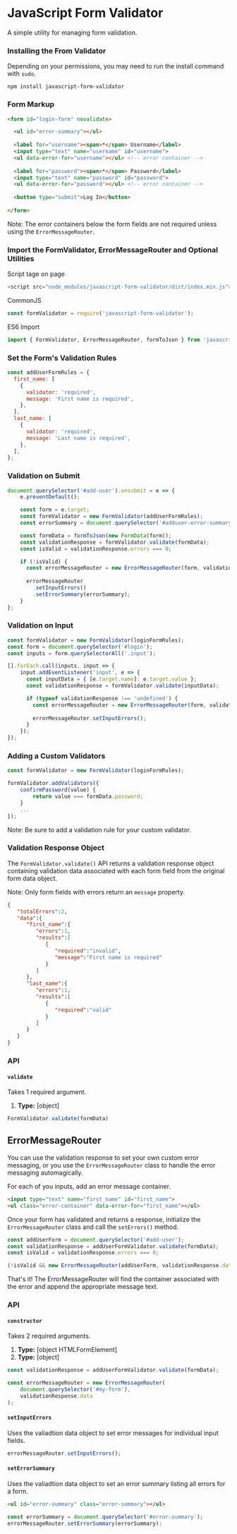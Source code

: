 # JavaScript Form Validator

A simple utility for managing form validation.

### Installing the From Validator

Depending on your permissions, you may need to run the install command with `sudo`.

```
npm install javascript-form-validator
```

### Form Markup

```html
<form id="login-form" novalidate>

  <ul id="error-summary"></ul>
    
  <label for="username"><span>*</span> Username</label>
  <input type="text" name="username" id="username">
  <ul data-error-for="username"></ul> <!-- error container -->
  
  <label for="password"><span>*</span> Password</label>
  <input type="text" name="password" id="password">
  <ul data-error-for="password"></ul> <!-- error container -->
  
  <button type="submit">Log In</button>
  
</form>
```

Note: The error containers below the form fields are not required unless using the `ErrorMessageRouter`.

### Import the FormValidator, ErrorMessageRouter and Optional Utilities

Script tage on page
```javascript
<script src="node_modules/javascript-form-validator/dist/index.min.js"></script>
```

CommonJS
```javascript
const formValidator = require('javascript-form-validator');
```

ES6 Import
```javascript
import { FormValidator, ErrorMessageRouter, formToJson } from 'javascript-form-validator';
```

### Set the Form's Validation Rules
```javascript
const addUserFormRules = {
  first_name: [
    {
      validator: 'required',
      message: 'First name is required',
    },
  ],
  last_name: [
    {
      validator: 'required',
      message: 'Last name is required',
    },
  ],
};
```

### Validation on Submit
```javascript
document.querySelector('#add-user').onsubmit = e => {
    e.preventDefault();

    const form = e.target;
    const formValidator = new FormValidator(addUserFormRules);
    const errorSummary = document.querySelector('#adduser-error-summary');

    const formData = formToJson(new FormData(form));
    const validationResponse = formValidator.validate(formData);
    const isValid = validationResponse.errors === 0;

    if (!isValid) {
      const errorMessageRouter = new ErrorMessageRouter(form, validationResponse.data);
      
      errorMessageRouter
        .setInputErrors()
        .setErrorSummary(errorSummary);
    }
};
```

### Validation on Input
```javascript
const formValidator = new FormValidator(loginFormRules);
const form = document.querySelector('#login');
const inputs = form.querySelectorAll('.input');

[].forEach.call(inputs, input => {
    input.addEventListener('input', e => {
      const inputData = { [e.target.name]: e.target.value };
      const validationResponse = formValidator.validate(inputData);

      if (typeof validationResponse !== 'undefined') {
        const errorMessageRouter = new ErrorMessageRouter(form, validationResponse.data);
        
        errorMessageRouter.setInputErrors();
      }
    });
});
```

### Adding a Custom Validators
```javascript
const formValidator = new FormValidator(loginFormRules);

formValidator.addValidators({
    confirmPassword(value) {
        return value === formData.password;
    }
    ...
});
```

Note: Be sure to add a validation rule for your custom validator.

### Validation Response Object
The `FormValidator.validate()` API returns a validation response object containing validation data associated with each form field from the original form data object. 

Note: Only form fields with errors return an `message` property.
```json
{
   "totalErrors":2,
   "data":{
      "first_name":{
         "errors":1,
         "results":[
            {
               "required":"invalid",
               "message":"First name is required"
            }
         ]
      },
      "last_name":{
         "errors":1,
         "results":[
            {
               "required":"valid"
            }
         ]
      }
   }
}
```

### API

#### `validate`

Takes 1 required argument.

1. **Type:** [object]

```javascript
FormValidator.validate(formData)
```

## ErrorMessageRouter
You can use the validation response to set your own custom error messaging, or you use the `ErrorMessageRouter` class to handle the error messaging automagically.

For each of you inputs, add an error message container.
```html
<input type="text" name="first_name" id="first_name">
<ul class="error-container" data-error-for="first_name"></ul>
```

Once your form has validated and returns a response, initialize the `ErrorMessageRouter` class and call the `setErrors()` method.

```javascript
const addUserForm = document.querySelector('#add-user');
const validationResponse = addUserFormValidator.validate(formData); 
const isValid = validationResponse.errors === 0;

(!isValid && new ErrorMessageRouter(addUserForm, validationResponse.data).setInputErrors());
```

That's it! The ErrorMessageRouter will find the container associated with the error and append the appropriate message text.

### API

#### `constructor`

Takes 2 required arguments.

1. **Type:** [object HTMLFormElement]
2. **Type:** [object]

```javascript
const validationResponse = addUserFormValidator.validate(formData);

const errorMessageRouter = new ErrorMessageRouter(
    document.querySelector('#my-form'),
    validationResponse.data
);
```

#### `setInputErrors`

Uses the valiadtion data object to set error messages for individual input fields.

```javascript
errorMessageRouter.setInputErrors();
```

#### `setErrorSummary`

Uses the valiadtion data object to set an error summary listing all errors for a form.
```html
<ul id="error-summary" class="error-summary"></ul>
```
```javascript
const errorSummary = document.querySelector('#error-summary');
errorMessageRouter.setErrorSummary(errorSummary);
```
